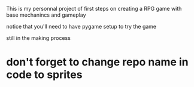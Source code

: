 This is my personnal project of first steps on creating a RPG game with base mechanincs and gameplay

notice that you'll need to have pygame setup to try the game

still in the making process

# don't forget to change repo name in code to sprites #
